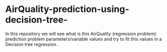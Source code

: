 # AirQuality-prediction-using-decision-tree-
In this repository we will see what is this AirQuality (regression problem) prediction problem parameters/variable values and try to fit this values in a Decision tree regression .
